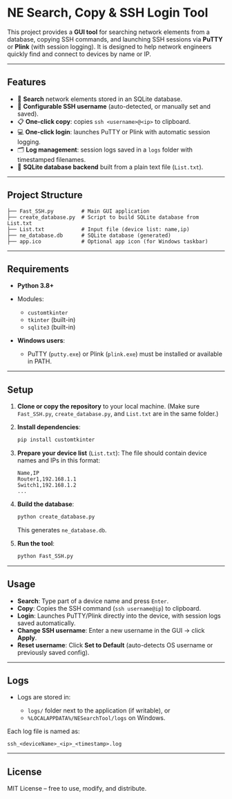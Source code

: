 # NE Search, Copy & SSH Login Tool

This project provides a **GUI tool** for searching network elements from a database, copying SSH commands, and launching SSH sessions via **PuTTY** or **Plink** (with session logging).
It is designed to help network engineers quickly find and connect to devices by name or IP.

---

## Features

* 🔎 **Search** network elements stored in an SQLite database.
* 👤 **Configurable SSH username** (auto-detected, or manually set and saved).
* 📋 **One-click copy**: copies `ssh <username>@<ip>` to clipboard.
* 💻 **One-click login**: launches PuTTY or Plink with automatic session logging.
* 🗂️ **Log management**: session logs saved in a `logs` folder with timestamped filenames.
* 💾 **SQLite database backend** built from a plain text file (`List.txt`).

---

## Project Structure

```
├── Fast_SSH.py         # Main GUI application
├── create_database.py  # Script to build SQLite database from List.txt
├── List.txt            # Input file (device list: name,ip)
├── ne_database.db      # SQLite database (generated)
├── app.ico             # Optional app icon (for Windows taskbar)
```

---

## Requirements

* **Python 3.8+**

* Modules:

  * `customtkinter`
  * `tkinter` (built-in)
  * `sqlite3` (built-in)

* **Windows users**:

  * PuTTY (`putty.exe`) or Plink (`plink.exe`) must be installed or available in PATH.

---

## Setup

1. **Clone or copy the repository** to your local machine.
   (Make sure `Fast_SSH.py`, `create_database.py`, and `List.txt` are in the same folder.)

2. **Install dependencies**:

   ```bash
   pip install customtkinter
   ```

3. **Prepare your device list** (`List.txt`):
   The file should contain device names and IPs in this format:

   ```
   Name,IP
   Router1,192.168.1.1
   Switch1,192.168.1.2
   ...
   ```

4. **Build the database**:

   ```bash
   python create_database.py
   ```

   This generates `ne_database.db`.

5. **Run the tool**:

   ```bash
   python Fast_SSH.py
   ```

---

## Usage

* **Search**: Type part of a device name and press `Enter`.
* **Copy**: Copies the SSH command (`ssh username@ip`) to clipboard.
* **Login**: Launches PuTTY/Plink directly into the device, with session logs saved automatically.
* **Change SSH username**: Enter a new username in the GUI → click **Apply**.
* **Reset username**: Click **Set to Default** (auto-detects OS username or previously saved config).

---

## Logs

* Logs are stored in:

  * `logs/` folder next to the application (if writable), or
  * `%LOCALAPPDATA%/NESearchTool/logs` on Windows.

Each log file is named as:

```
ssh_<deviceName>_<ip>_<timestamp>.log
```

---

## License

MIT License – free to use, modify, and distribute.

